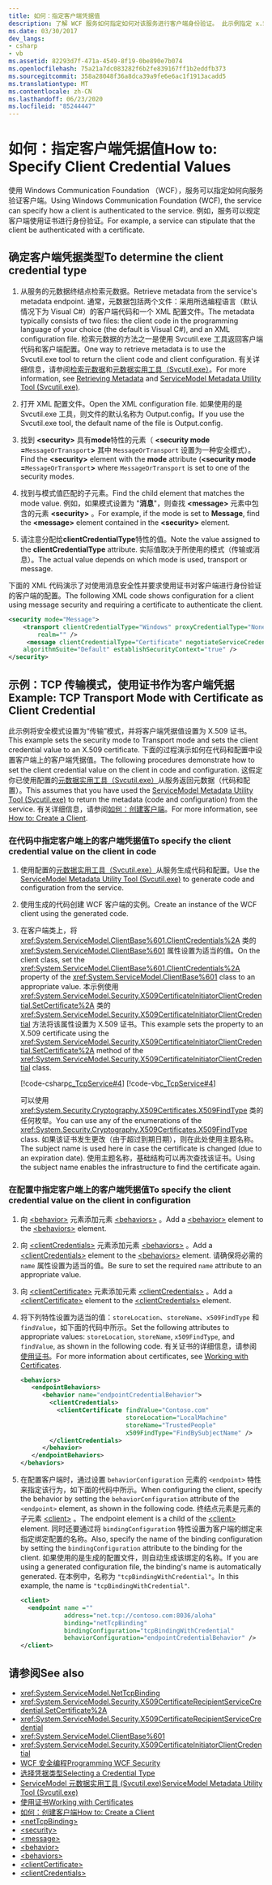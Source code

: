 ```yaml
---
title: 如何：指定客户端凭据值
description: 了解 WCF 服务如何指定如何对该服务进行客户端身份验证。 此示例指定 x.509 证书和传输模式。
ms.date: 03/30/2017
dev_langs:
- csharp
- vb
ms.assetid: 82293d7f-471a-4549-8f19-0be890e7b074
ms.openlocfilehash: 75a21a7dc083282f6b2fe839167ff1b2eddfb373
ms.sourcegitcommit: 358a28048f36a8dca39a9fe6e6ac1f1913acadd5
ms.translationtype: MT
ms.contentlocale: zh-CN
ms.lasthandoff: 06/23/2020
ms.locfileid: "85244447"
---
```

# <a name="how-to-specify-client-credential-values"></a><span data-ttu-id="fc5bd-104">如何：指定客户端凭据值</span><span class="sxs-lookup"><span data-stu-id="fc5bd-104">How to: Specify Client Credential Values</span></span>

<span data-ttu-id="fc5bd-105">使用 Windows Communication Foundation （WCF），服务可以指定如何向服务验证客户端。</span><span class="sxs-lookup"><span data-stu-id="fc5bd-105">Using Windows Communication Foundation (WCF), the service can specify how a client is authenticated to the service.</span></span> <span data-ttu-id="fc5bd-106">例如，服务可以规定客户端使用证书进行身份验证。</span><span class="sxs-lookup"><span data-stu-id="fc5bd-106">For example, a service can stipulate that the client be authenticated with a certificate.</span></span>

## <a name="to-determine-the-client-credential-type"></a><span data-ttu-id="fc5bd-107">确定客户端凭据类型</span><span class="sxs-lookup"><span data-stu-id="fc5bd-107">To determine the client credential type</span></span>

1. <span data-ttu-id="fc5bd-108">从服务的元数据终结点检索元数据。</span><span class="sxs-lookup"><span data-stu-id="fc5bd-108">Retrieve metadata from the service's metadata endpoint.</span></span> <span data-ttu-id="fc5bd-109">通常，元数据包括两个文件：采用所选编程语言（默认情况下为 Visual C#）的客户端代码和一个 XML 配置文件。</span><span class="sxs-lookup"><span data-stu-id="fc5bd-109">The metadata typically consists of two files: the client code in the programming language of your choice (the default is Visual C#), and an XML configuration file.</span></span> <span data-ttu-id="fc5bd-110">检索元数据的方法之一是使用 Svcutil.exe 工具返回客户端代码和客户端配置。</span><span class="sxs-lookup"><span data-stu-id="fc5bd-110">One way to retrieve metadata is to use the Svcutil.exe tool to return the client code and client configuration.</span></span> <span data-ttu-id="fc5bd-111">有关详细信息，请参阅[检索元数据](./feature-details/retrieving-metadata.md)和[元数据实用工具（Svcutil.exe）](servicemodel-metadata-utility-tool-svcutil-exe.md)。</span><span class="sxs-lookup"><span data-stu-id="fc5bd-111">For more information, see [Retrieving Metadata](./feature-details/retrieving-metadata.md) and [ServiceModel Metadata Utility Tool (Svcutil.exe)](servicemodel-metadata-utility-tool-svcutil-exe.md).</span></span>

2. <span data-ttu-id="fc5bd-112">打开 XML 配置文件。</span><span class="sxs-lookup"><span data-stu-id="fc5bd-112">Open the XML configuration file.</span></span> <span data-ttu-id="fc5bd-113">如果使用的是 Svcutil.exe 工具，则文件的默认名称为 Output.config。</span><span class="sxs-lookup"><span data-stu-id="fc5bd-113">If you use the Svcutil.exe tool, the default name of the file is Output.config.</span></span>

3. <span data-ttu-id="fc5bd-114">找到 **\<security>** 具有**mode**特性的元素（ **\<security mode =**`MessageOrTransport`**>** 其中 `MessageOrTransport` 设置为一种安全模式）。</span><span class="sxs-lookup"><span data-stu-id="fc5bd-114">Find the **\<security>** element with the **mode** attribute (**\<security mode =**`MessageOrTransport`**>** where `MessageOrTransport` is set to one of the security modes.</span></span>

4. <span data-ttu-id="fc5bd-115">找到与模式值匹配的子元素。</span><span class="sxs-lookup"><span data-stu-id="fc5bd-115">Find the child element that matches the mode value.</span></span> <span data-ttu-id="fc5bd-116">例如，如果模式设置为 "**消息**"，则查找 **\<message>** 元素中包含的元素 **\<security>** 。</span><span class="sxs-lookup"><span data-stu-id="fc5bd-116">For example, if the mode is set to **Message**, find the **\<message>** element contained in the **\<security>** element.</span></span>

5. <span data-ttu-id="fc5bd-117">请注意分配给**clientCredentialType**特性的值。</span><span class="sxs-lookup"><span data-stu-id="fc5bd-117">Note the value assigned to the **clientCredentialType** attribute.</span></span> <span data-ttu-id="fc5bd-118">实际值取决于所使用的模式（传输或消息）。</span><span class="sxs-lookup"><span data-stu-id="fc5bd-118">The actual value depends on which mode is used, transport or message.</span></span>

<span data-ttu-id="fc5bd-119">下面的 XML 代码演示了对使用消息安全性并要求使用证书对客户端进行身份验证的客户端的配置。</span><span class="sxs-lookup"><span data-stu-id="fc5bd-119">The following XML code shows configuration for a client using message security and requiring a certificate to authenticate the client.</span></span>

```xml
<security mode="Message">
    <transport clientCredentialType="Windows" proxyCredentialType="None"
        realm="" />
     <message clientCredentialType="Certificate" negotiateServiceCredential="true"
    algorithmSuite="Default" establishSecurityContext="true" />
</security>
```

## <a name="example-tcp-transport-mode-with-certificate-as-client-credential"></a><span data-ttu-id="fc5bd-120">示例：TCP 传输模式，使用证书作为客户端凭据</span><span class="sxs-lookup"><span data-stu-id="fc5bd-120">Example: TCP Transport Mode with Certificate as Client Credential</span></span>

<span data-ttu-id="fc5bd-121">此示例将安全模式设置为“传输”模式，并将客户端凭据值设置为 X.509 证书。</span><span class="sxs-lookup"><span data-stu-id="fc5bd-121">This example sets the security mode to Transport mode and sets the client credential value to an X.509 certificate.</span></span> <span data-ttu-id="fc5bd-122">下面的过程演示如何在代码和配置中设置客户端上的客户端凭据值。</span><span class="sxs-lookup"><span data-stu-id="fc5bd-122">The following procedures demonstrate how to set the client credential value on the client in code and configuration.</span></span> <span data-ttu-id="fc5bd-123">这假定你已使用配置的[元数据实用工具（Svcutil.exe）](servicemodel-metadata-utility-tool-svcutil-exe.md)从服务返回元数据（代码和配置）。</span><span class="sxs-lookup"><span data-stu-id="fc5bd-123">This assumes that you have used the [ServiceModel Metadata Utility Tool (Svcutil.exe)](servicemodel-metadata-utility-tool-svcutil-exe.md) to return the metadata (code and configuration) from the service.</span></span> <span data-ttu-id="fc5bd-124">有关详细信息，请参阅[如何：创建客户端](how-to-create-a-wcf-client.md)。</span><span class="sxs-lookup"><span data-stu-id="fc5bd-124">For more information, see [How to: Create a Client](how-to-create-a-wcf-client.md).</span></span>

### <a name="to-specify-the-client-credential-value-on-the-client-in-code"></a><span data-ttu-id="fc5bd-125">在代码中指定客户端上的客户端凭据值</span><span class="sxs-lookup"><span data-stu-id="fc5bd-125">To specify the client credential value on the client in code</span></span>

1. <span data-ttu-id="fc5bd-126">使用配置的[元数据实用工具（Svcutil.exe）](servicemodel-metadata-utility-tool-svcutil-exe.md)从服务生成代码和配置。</span><span class="sxs-lookup"><span data-stu-id="fc5bd-126">Use the [ServiceModel Metadata Utility Tool (Svcutil.exe)](servicemodel-metadata-utility-tool-svcutil-exe.md) to generate code and configuration from the service.</span></span>

2. <span data-ttu-id="fc5bd-127">使用生成的代码创建 WCF 客户端的实例。</span><span class="sxs-lookup"><span data-stu-id="fc5bd-127">Create an instance of the WCF client using the generated code.</span></span>

3. <span data-ttu-id="fc5bd-128">在客户端类上，将 <xref:System.ServiceModel.ClientBase%601.ClientCredentials%2A> 类的 <xref:System.ServiceModel.ClientBase%601> 属性设置为适当的值。</span><span class="sxs-lookup"><span data-stu-id="fc5bd-128">On the client class, set the <xref:System.ServiceModel.ClientBase%601.ClientCredentials%2A> property of the <xref:System.ServiceModel.ClientBase%601> class to an appropriate value.</span></span> <span data-ttu-id="fc5bd-129">本示例使用 <xref:System.ServiceModel.Security.X509CertificateInitiatorClientCredential.SetCertificate%2A> 类的 <xref:System.ServiceModel.Security.X509CertificateInitiatorClientCredential> 方法将该属性设置为 X.509 证书。</span><span class="sxs-lookup"><span data-stu-id="fc5bd-129">This example sets the property to an X.509 certificate using the <xref:System.ServiceModel.Security.X509CertificateInitiatorClientCredential.SetCertificate%2A> method of the <xref:System.ServiceModel.Security.X509CertificateInitiatorClientCredential> class.</span></span>

     [!code-csharp[c_TcpService#4](../../../samples/snippets/csharp/VS_Snippets_CFX/c_tcpservice/cs/source.cs#4)]
     [!code-vb[c_TcpService#4](../../../samples/snippets/visualbasic/VS_Snippets_CFX/c_tcpservice/vb/source.vb#4)]

     <span data-ttu-id="fc5bd-130">可以使用 <xref:System.Security.Cryptography.X509Certificates.X509FindType> 类的任何枚举。</span><span class="sxs-lookup"><span data-stu-id="fc5bd-130">You can use any of the enumerations of the <xref:System.Security.Cryptography.X509Certificates.X509FindType> class.</span></span> <span data-ttu-id="fc5bd-131">如果该证书发生更改（由于超过到期日期），则在此处使用主题名称。</span><span class="sxs-lookup"><span data-stu-id="fc5bd-131">The subject name is used here in case the certificate is changed (due to an expiration date).</span></span> <span data-ttu-id="fc5bd-132">使用主题名称，基础结构可以再次查找该证书。</span><span class="sxs-lookup"><span data-stu-id="fc5bd-132">Using the subject name enables the infrastructure to find the certificate again.</span></span>

### <a name="to-specify-the-client-credential-value-on-the-client-in-configuration"></a><span data-ttu-id="fc5bd-133">在配置中指定客户端上的客户端凭据值</span><span class="sxs-lookup"><span data-stu-id="fc5bd-133">To specify the client credential value on the client in configuration</span></span>

1. <span data-ttu-id="fc5bd-134">向 [\<behavior>](../configure-apps/file-schema/wcf/behavior-of-endpointbehaviors.md) 元素添加元素 [\<behaviors>](../configure-apps/file-schema/wcf/behaviors.md) 。</span><span class="sxs-lookup"><span data-stu-id="fc5bd-134">Add a [\<behavior>](../configure-apps/file-schema/wcf/behavior-of-endpointbehaviors.md) element to the [\<behaviors>](../configure-apps/file-schema/wcf/behaviors.md) element.</span></span>

2. <span data-ttu-id="fc5bd-135">向 [\<clientCredentials>](../configure-apps/file-schema/wcf/clientcredentials.md) 元素添加元素 [\<behaviors>](../configure-apps/file-schema/wcf/behaviors.md) 。</span><span class="sxs-lookup"><span data-stu-id="fc5bd-135">Add a [\<clientCredentials>](../configure-apps/file-schema/wcf/clientcredentials.md) element to the [\<behaviors>](../configure-apps/file-schema/wcf/behaviors.md) element.</span></span> <span data-ttu-id="fc5bd-136">请确保将必需的 `name` 属性设置为适当的值。</span><span class="sxs-lookup"><span data-stu-id="fc5bd-136">Be sure to set the required `name` attribute to an appropriate value.</span></span>

3. <span data-ttu-id="fc5bd-137">向 [\<clientCertificate>](../configure-apps/file-schema/wcf/clientcertificate-of-servicecredentials.md) 元素添加元素 [\<clientCredentials>](../configure-apps/file-schema/wcf/clientcredentials.md) 。</span><span class="sxs-lookup"><span data-stu-id="fc5bd-137">Add a [\<clientCertificate>](../configure-apps/file-schema/wcf/clientcertificate-of-servicecredentials.md) element to the [\<clientCredentials>](../configure-apps/file-schema/wcf/clientcredentials.md) element.</span></span>

4. <span data-ttu-id="fc5bd-138">将下列特性设置为适当的值：`storeLocation`、`storeName`、`x509FindType` 和 `findValue`，如下面的代码中所示。</span><span class="sxs-lookup"><span data-stu-id="fc5bd-138">Set the following attributes to appropriate values: `storeLocation`, `storeName`, `x509FindType`, and `findValue`, as shown in the following code.</span></span> <span data-ttu-id="fc5bd-139">有关证书的详细信息，请参阅[使用证书](./feature-details/working-with-certificates.md)。</span><span class="sxs-lookup"><span data-stu-id="fc5bd-139">For more information about certificates, see [Working with Certificates](./feature-details/working-with-certificates.md).</span></span>

    ```xml
    <behaviors>
       <endpointBehaviors>
          <behavior name="endpointCredentialBehavior">
            <clientCredentials>
              <clientCertificate findValue="Contoso.com"
                                 storeLocation="LocalMachine"
                                 storeName="TrustedPeople"
                                 x509FindType="FindBySubjectName" />
            </clientCredentials>
          </behavior>
       </endpointBehaviors>
    </behaviors>
    ```

5. <span data-ttu-id="fc5bd-140">在配置客户端时，通过设置 `behaviorConfiguration` 元素的 `<endpoint>` 特性来指定该行为，如下面的代码中所示。</span><span class="sxs-lookup"><span data-stu-id="fc5bd-140">When configuring the client, specify the behavior by setting the `behaviorConfiguration` attribute of the `<endpoint>` element, as shown in the following code.</span></span> <span data-ttu-id="fc5bd-141">终结点元素是元素的子元素 [\<client>](../configure-apps/file-schema/wcf/client.md) 。</span><span class="sxs-lookup"><span data-stu-id="fc5bd-141">The endpoint element is a child of the [\<client>](../configure-apps/file-schema/wcf/client.md) element.</span></span> <span data-ttu-id="fc5bd-142">同时还要通过将 `bindingConfiguration` 特性设置为客户端的绑定来指定绑定配置的名称。</span><span class="sxs-lookup"><span data-stu-id="fc5bd-142">Also, specify the name of the binding configuration by setting the `bindingConfiguration` attribute to the binding for the client.</span></span> <span data-ttu-id="fc5bd-143">如果使用的是生成的配置文件，则自动生成该绑定的名称。</span><span class="sxs-lookup"><span data-stu-id="fc5bd-143">If you are using a generated configuration file, the binding's name is automatically generated.</span></span> <span data-ttu-id="fc5bd-144">在本例中，名称为 `"tcpBindingWithCredential"`。</span><span class="sxs-lookup"><span data-stu-id="fc5bd-144">In this example, the name is `"tcpBindingWithCredential"`.</span></span>

    ```xml
    <client>
      <endpoint name =""
                address="net.tcp://contoso.com:8036/aloha"
                binding="netTcpBinding"
                bindingConfiguration="tcpBindingWithCredential"
                behaviorConfiguration="endpointCredentialBehavior" />
    </client>
    ```

## <a name="see-also"></a><span data-ttu-id="fc5bd-145">请参阅</span><span class="sxs-lookup"><span data-stu-id="fc5bd-145">See also</span></span>

- <xref:System.ServiceModel.NetTcpBinding>
- <xref:System.ServiceModel.Security.X509CertificateRecipientServiceCredential.SetCertificate%2A>
- <xref:System.ServiceModel.Security.X509CertificateRecipientServiceCredential>
- <xref:System.ServiceModel.ClientBase%601>
- <xref:System.ServiceModel.Security.X509CertificateInitiatorClientCredential>
- [<span data-ttu-id="fc5bd-146">WCF 安全编程</span><span class="sxs-lookup"><span data-stu-id="fc5bd-146">Programming WCF Security</span></span>](./feature-details/programming-wcf-security.md)
- [<span data-ttu-id="fc5bd-147">选择凭据类型</span><span class="sxs-lookup"><span data-stu-id="fc5bd-147">Selecting a Credential Type</span></span>](./feature-details/selecting-a-credential-type.md)
- [<span data-ttu-id="fc5bd-148">ServiceModel 元数据实用工具 (Svcutil.exe)</span><span class="sxs-lookup"><span data-stu-id="fc5bd-148">ServiceModel Metadata Utility Tool (Svcutil.exe)</span></span>](servicemodel-metadata-utility-tool-svcutil-exe.md)
- [<span data-ttu-id="fc5bd-149">使用证书</span><span class="sxs-lookup"><span data-stu-id="fc5bd-149">Working with Certificates</span></span>](./feature-details/working-with-certificates.md)
- [<span data-ttu-id="fc5bd-150">如何：创建客户端</span><span class="sxs-lookup"><span data-stu-id="fc5bd-150">How to: Create a Client</span></span>](how-to-create-a-wcf-client.md)
- [\<netTcpBinding>](../configure-apps/file-schema/wcf/nettcpbinding.md)
- [\<security>](../configure-apps/file-schema/wcf/security-of-nettcpbinding.md)
- [\<message>](../configure-apps/file-schema/wcf/message-element-of-nettcpbinding.md)
- [\<behavior>](../configure-apps/file-schema/wcf/behavior-of-endpointbehaviors.md)
- [\<behaviors>](../configure-apps/file-schema/wcf/behaviors.md)
- [\<clientCertificate>](../configure-apps/file-schema/wcf/clientcertificate-of-servicecredentials.md)
- [\<clientCredentials>](../configure-apps/file-schema/wcf/clientcredentials.md)
